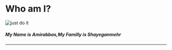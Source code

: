 
# Who am I?

<img alian="center" src="https://github.com/Amirabbas2023SHayeganmehr/Amirabbas2023SHayeganmehr/assets/148581528/c9c1c16c-3218-48ca-bcdd-63c7028d66ed" alt="just do it">

<h5>My Name is Amirabbas,My Familly is Shayeganmehr</h5>

<hr>












